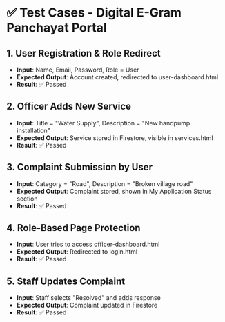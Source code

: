 # ✅ Test Cases - Digital E-Gram Panchayat Portal

## 1. User Registration & Role Redirect
- **Input**: Name, Email, Password, Role = User
- **Expected Output**: Account created, redirected to user-dashboard.html
- **Result**: ✅ Passed

## 2. Officer Adds New Service
- **Input**: Title = "Water Supply", Description = "New handpump installation"
- **Expected Output**: Service stored in Firestore, visible in services.html
- **Result**: ✅ Passed

## 3. Complaint Submission by User
- **Input**: Category = "Road", Description = "Broken village road"
- **Expected Output**: Complaint stored, shown in My Application Status section
- **Result**: ✅ Passed

## 4. Role-Based Page Protection
- **Input**: User tries to access officer-dashboard.html
- **Expected Output**: Redirected to login.html
- **Result**: ✅ Passed

## 5. Staff Updates Complaint
- **Input**: Staff selects "Resolved" and adds response
- **Expected Output**: Complaint updated in Firestore
- **Result**: ✅ Passed
